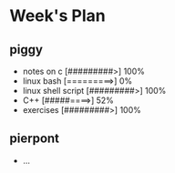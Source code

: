 # Week's Plan

## piggy

- notes on c [#########>] 100%
- linux bash [=========>] 0%
- linux shell script [#########>] 100%
- C++ [#####====>] 52%
- exercises [#########>] 100%

## pierpont

- ...
